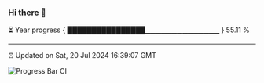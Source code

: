 ### Hi there 👋

⏳ Year progress { ████████████████▁▁▁▁▁▁▁▁▁▁▁▁▁▁ } 55.11 %

---

⏰ Updated on Sat, 20 Jul 2024 16:39:07 GMT

![Progress Bar CI](https://github.com/IshwaranRudhara/GIT-ACTION/workflows/Progress%20Bar%20CI/badge.svg)
